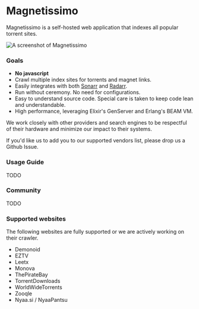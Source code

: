 # Magnetissimo

Magnetissimo is a self-hosted web application that indexes all popular torrent sites.

![A screenshot of Magnetissimo](https://i.imgur.com/ExWpjqo.png)

### Goals

* **No javascript**
* Crawl multiple index sites for torrents and magnet links.
* Easily integrates with both [Sonarr](https://github.com/Sonarr/Sonarr) and [Radarr](https://github.com/Radarr/Radarr).
* Run without ceremony. No need for configurations.
* Easy to understand source code. Special care is taken to keep code lean and understandable.
* High performance, leveraging Elixir's GenServer and Erlang's BEAM VM.

We work closely with other providers and search engines to be respectful of their hardware and minimize our impact to their systems.

If you'd like us to add you to our supported vendors list, please drop us a Github Issue.

### Usage Guide

TODO

### Community

TODO

### Supported websites

The following websites are fully supported or we are actively working on their crawler.

* Demonoid
* EZTV
* Leetx
* Monova
* ThePirateBay
* TorrentDownloads
* WorldWideTorrents
* Zooqle
* Nyaa.si / NyaaPantsu